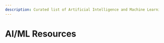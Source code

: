```yaml
---
description: Curated list of Artificial Intelligence and Machine Learning resources
---
```


# AI/ML Resources

